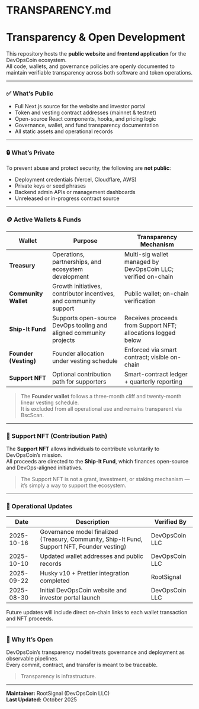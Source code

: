 # TRANSPARENCY.md

# Transparency & Open Development

This repository hosts the **public website** and **frontend application** for the DevOpsCoin ecosystem.  
All code, wallets, and governance policies are openly documented to maintain verifiable transparency across both software and token operations.

---

### ✅ What’s Public

- Full Next.js source for the website and investor portal
- Token and vesting contract addresses (mainnet & testnet)
- Open-source React components, hooks, and pricing logic
- Governance, wallet, and fund transparency documentation
- All static assets and operational records

---

### 🔒 What’s Private

To prevent abuse and protect security, the following are **not public**:

- Deployment credentials (Vercel, Cloudflare, AWS)
- Private keys or seed phrases
- Backend admin APIs or management dashboards
- Unreleased or in-progress contract source

---

### 🪙 Active Wallets & Funds

| Wallet                | Purpose                                                            | Transparency Mechanism                                        |
| --------------------- | ------------------------------------------------------------------ | ------------------------------------------------------------- |
| **Treasury**          | Operations, partnerships, and ecosystem development                | Multi-sig wallet managed by DevOpsCoin LLC; verified on-chain |
| **Community Wallet**  | Growth initiatives, contributor incentives, and community support  | Public wallet; on-chain verification                          |
| **Ship-It Fund**      | Supports open-source DevOps tooling and aligned community projects | Receives proceeds from Support NFT; allocations logged below  |
| **Founder (Vesting)** | Founder allocation under vesting schedule                          | Enforced via smart contract; visible on-chain                 |
| **Support NFT**       | Optional contribution path for supporters                          | Smart-contract ledger + quarterly reporting                   |

> The **Founder wallet** follows a three-month cliff and twenty-month linear vesting schedule.  
> It is excluded from all operational use and remains transparent via BscScan.

---

### 💠 Support NFT (Contribution Path)

The **Support NFT** allows individuals to contribute voluntarily to DevOpsCoin’s mission.  
All proceeds are directed to the **Ship-It Fund**, which finances open-source and DevOps-aligned initiatives.

> The Support NFT is not a grant, investment, or staking mechanism — it’s simply a way to support the ecosystem.

---

### 🧾 Operational Updates

| Date       | Description                                                                                  | Verified By    |
| ---------- | -------------------------------------------------------------------------------------------- | -------------- |
| 2025-10-16 | Governance model finalized (Treasury, Community, Ship-It Fund, Support NFT, Founder vesting) | DevOpsCoin LLC |
| 2025-10-10 | Updated wallet addresses and public records                                                  | DevOpsCoin LLC |
| 2025-09-22 | Husky v10 + Prettier integration completed                                                   | RootSignal     |
| 2025-08-30 | Initial DevOpsCoin website and investor portal launch                                        | DevOpsCoin LLC |

Future updates will include direct on-chain links to each wallet transaction and NFT proceeds.

---

### 🤝 Why It’s Open

DevOpsCoin’s transparency model treats governance and deployment as observable pipelines.  
Every commit, contract, and transfer is meant to be traceable.

> Transparency is infrastructure.

---

**Maintainer:** RootSignal (DevOpsCoin LLC)  
**Last Updated:** October 2025
